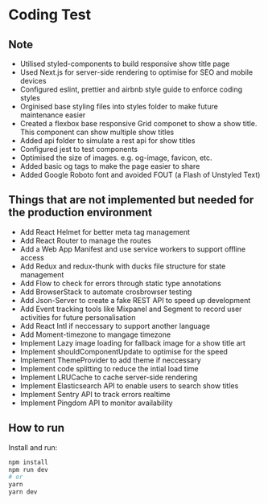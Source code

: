 # Coding Test

## Note

- Utilised styled-components to build responsive show title page
- Used Next.js for server-side rendering to optimise for SEO and mobile devices
- Configured eslint, prettier and airbnb style guide to enforce coding styles
- Orginised base styling files into styles folder to make future maintenance easier
- Created a flexbox base responsive Grid componet to show a show title.  This component can show multiple show titles
- Added api folder to simulate a rest api for show titles
- Configured jest to test components
- Optimised the size of images. e.g. og-image, favicon, etc.
- Added basic og tags to make the page easier to share
- Added Google Roboto font and avoided FOUT (a Flash of Unstyled Text)

## Things that are not implemented but needed for the production environment

- Add React Helmet for better meta tag management
- Add React Router to manage the routes
- Add a Web App Manifest and use service workers to support offline access
- Add Redux and redux-thunk with ducks file structure for state management
- Add Flow to check for errors through static type annotations
- Add BrowserStack to automate crosbrowser testing
- Add Json-Server to create a fake REST API to speed up development
- Add Event tracking tools like Mixpanel and Segment to record user activities for future personalisation
- Add React Intl if neccessary to support another language
- Add Moment-timezone to mangage timezone
- Implement Lazy image loading for fallback image for a show title art
- Implement shouldComponentUpdate to optimise for the speed
- Implement ThemeProvider to add theme if neccessary
- Implement code splitting to reduce the intial load time
- Implement LRUCache to cache server-side rendering
- Implement Elasticsearch API to enable users to search show titles
- Implement Sentry API to track errors realtime
- Implement Pingdom API to monitor availability

## How to run

Install and run:

```bash
npm install
npm run dev
# or
yarn
yarn dev
```